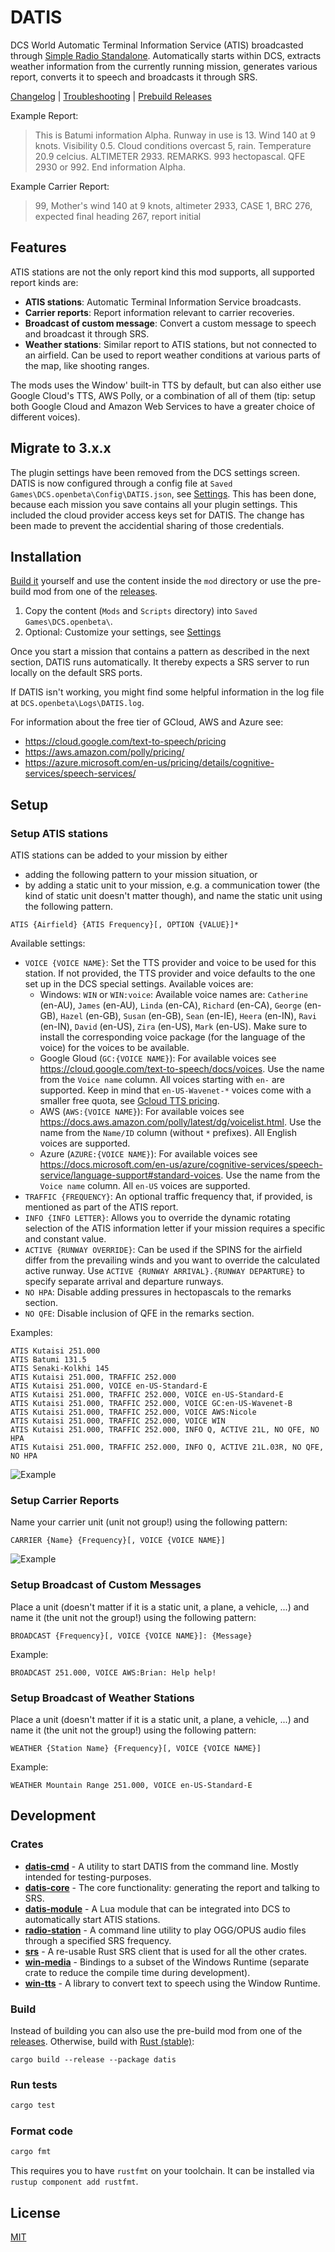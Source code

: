 # DATIS

DCS World Automatic Terminal Information Service (ATIS) broadcasted through [Simple Radio Standalone](https://github.com/ciribob/DCS-SimpleRadioStandalone). Automatically starts within DCS, extracts weather information from the currently running mission, generates various report, converts it to speech and broadcasts it through SRS.

[Changelog](./CHANGELOG.md) | [Troubleshooting](./docs/Troubleshooting.md) | [Prebuild Releases](https://github.com/rkusa/DATIS/releases)

Example Report:

> This is Batumi information Alpha. Runway in use is 13. Wind 140 at 9 knots. Visibility 0.5. Cloud conditions overcast 5, rain. Temperature 20.9 celcius. ALTIMETER 2933. REMARKS. 993 hectopascal. QFE 2930 or 992. End information Alpha.

Example Carrier Report:

> 99, Mother's wind 140 at 9 knots, altimeter 2933, CASE 1, BRC 276, expected final heading 267, report initial

## Features

ATIS stations are not the only report kind this mod supports, all supported report kinds are:

- **ATIS stations**: Automatic Terminal Information Service broadcasts.
- **Carrier reports**: Report information relevant to carrier recoveries.
- **Broadcast of custom message**: Convert a custom message to speech and broadcast it through SRS.
- **Weather stations**: Similar report to ATIS stations, but not connected to an airfield. Can be used to report weather conditions at various parts of the map, like shooting ranges.

The mods uses the Window' built-in TTS by default, but can also either use Google Cloud's TTS, AWS Polly, or a combination of all of them (tip: setup both Google Cloud and Amazon Web Services to have a greater choice of different voices).

## Migrate to 3.x.x

The plugin settings have been removed from the DCS settings screen. DATIS is now configured through a config file at `Saved Games\DCS.openbeta\Config\DATIS.json`, see [Settings](./docs/Settings.md).
This has been done, because each mission you save contains all your plugin settings. This included the cloud provider access keys set for DATIS. The change has been made to prevent the accidential sharing of those credentials.

## Installation

[Build it](#build) yourself and use the content inside the `mod` directory or use the pre-build mod from one of the [releases](https://github.com/rkusa/DATIS/releases).

1. Copy the content (`Mods` and `Scripts` directory) into `Saved Games\DCS.openbeta\`.
2. Optional: Customize your settings, see [Settings](./docs/Settings.md)

Once you start a mission that contains a pattern as described in the next section, DATIS runs automatically.
It thereby expects a SRS server to run locally on the default SRS ports.

If DATIS isn't working, you might find some helpful information in the log file at `DCS.openbeta\Logs\DATIS.log`.

For information about the free tier of GCloud, AWS and Azure see:
- https://cloud.google.com/text-to-speech/pricing
- https://aws.amazon.com/polly/pricing/
- https://azure.microsoft.com/en-us/pricing/details/cognitive-services/speech-services/

## Setup

### Setup ATIS stations

ATIS stations can be added to your mission by either
- adding the following pattern to your mission situation, or
- by adding a static unit to your mission, e.g. a communication tower (the kind of static unit doesn't matter though), and name the static unit using the following pattern.


```
ATIS {Airfield} {ATIS Frequency}[, OPTION {VALUE}]*
```

Available settings:

- `VOICE {VOICE NAME}`: Set the TTS provider and voice to be used for this station. If not provided, the TTS provider and voice defaults to the one set up in the DCS special settings. Available voices are:
  - Windows: `WIN` or `WIN:voice`: Available voice names are: `Catherine` (en-AU), `James` (en-AU), `Linda` (en-CA), `Richard` (en-CA), `George` (en-GB), `Hazel` (en-GB), `Susan` (en-GB), `Sean` (en-IE), `Heera` (en-IN), `Ravi` (en-IN), `David` (en-US), `Zira` (en-US), `Mark` (en-US). Make sure  to install the corresponding voice package (for the language of the voice) for the voices to be available.
  - Google Gloud (`GC:{VOICE NAME}`): For available voices see https://cloud.google.com/text-to-speech/docs/voices. Use the name from the `Voice name` column. All voices starting with `en-` are supported. Keep in mind that `en-US-Wavenet-*` voices come with a smaller free quota, see [Gcloud TTS pricing](https://cloud.google.com/text-to-speech/pricing).
  - AWS (`AWS:{VOICE NAME}`): For available voices see https://docs.aws.amazon.com/polly/latest/dg/voicelist.html. Use the name from the `Name/ID` column (without `*` prefixes). All English voices are supported.
  - Azure (`AZURE:{VOICE NAME}`): For available voices see https://docs.microsoft.com/en-us/azure/cognitive-services/speech-service/language-support#standard-voices. Use the name from the `Voice name` column. All `en-US` voices are supported.
- `TRAFFIC {FREQUENCY}`: An optional traffic frequency that, if provided, is mentioned as part of the ATIS report.
- `INFO {INFO LETTER}`: Allows you to override the dynamic rotating selection of the ATIS information letter if your mission requires a specific and constant value.
- `ACTIVE {RUNWAY OVERRIDE}`: Can be used if the SPINS for the airfield differ from the prevailing winds and you want to override the calculated active runway. Use `ACTIVE {RUNWAY ARRIVAL}.{RUNWAY DEPARTURE}` to specify separate arrival and departure runways.
- `NO HPA`: Disable adding pressures in hectopascals to the remarks section.
- `NO QFE`: Disable inclusion of QFE in the remarks section.

Examples:

```
ATIS Kutaisi 251.000
ATIS Batumi 131.5
ATIS Senaki-Kolkhi 145
ATIS Kutaisi 251.000, TRAFFIC 252.000
ATIS Kutaisi 251.000, VOICE en-US-Standard-E
ATIS Kutaisi 251.000, TRAFFIC 252.000, VOICE en-US-Standard-E
ATIS Kutaisi 251.000, TRAFFIC 252.000, VOICE GC:en-US-Wavenet-B
ATIS Kutaisi 251.000, TRAFFIC 252.000, VOICE AWS:Nicole
ATIS Kutaisi 251.000, TRAFFIC 252.000, VOICE WIN
ATIS Kutaisi 251.000, TRAFFIC 252.000, INFO Q, ACTIVE 21L, NO QFE, NO HPA
ATIS Kutaisi 251.000, TRAFFIC 252.000, INFO Q, ACTIVE 21L.03R, NO QFE, NO HPA
```

![Example](./docs/static.jpg)

### Setup Carrier Reports

Name your carrier unit (unit not group!) using the following pattern:

```
CARRIER {Name} {Frequency}[, VOICE {VOICE NAME}]
```

![Example](./docs/carrier.jpg)

### Setup Broadcast of Custom Messages

Place a unit (doesn't matter if it is a static unit, a plane, a vehicle, ...) and name it (the unit not the group!) using the following pattern:

```
BROADCAST {Frequency}[, VOICE {VOICE NAME}]: {Message}
```

Example:

```
BROADCAST 251.000, VOICE AWS:Brian: Help help!
```

### Setup Broadcast of Weather Stations

Place a unit (doesn't matter if it is a static unit, a plane, a vehicle, ...) and name it (the unit not the group!) using the following pattern:

```
WEATHER {Station Name} {Frequency}[, VOICE {VOICE NAME}]
```

Example:

```
WEATHER Mountain Range 251.000, VOICE en-US-Standard-E
```

## Development

### Crates

- [**datis-cmd**](./crates/datis-cmd) - A utility to start DATIS from the command line. Mostly intended for testing-purposes.
- [**datis-core**](./crates/datis-core) - The core functionality: generating the report and talking to SRS.
- [**datis-module**](./crates/datis-module) - A Lua module that can be integrated into DCS to automatically start ATIS stations.
- [**radio-station**](./crates/datis-station) - A command line utility to play OGG/OPUS audio files through a specified SRS frequency.
- [**srs**](./crates/srs) - A re-usable Rust SRS client that is used for all the other crates.
- [**win-media**](./crates/win-media) - Bindings to a subset of the Windows Runtime (separate crate to reduce the compile time during development).
- [**win-tts**](./crates/win-tts) - A library to convert text to speech using the Window Runtime.

### Build

Instead of building you can also use the pre-build mod from one of the [releases](https://github.com/rkusa/DATIS/releases).
Otherwise, build with [Rust (stable)](https://rustup.rs/):

```
cargo build --release --package datis
```

### Run tests

```bash
cargo test
```

### Format code

```bash
cargo fmt
```

This requires you to have `rustfmt` on your toolchain. It can be installed via `rustup component add rustfmt`.

## License

[MIT](./LICENSE.md)
